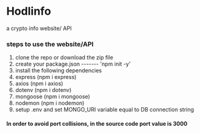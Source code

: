 # Hodlinfo
a crypto info website/ API

### steps to use the website/API

1. clone the repo or download the zip file
2. create your package.json ------- 'npm init -y'
3. install the following dependencies 
4.  express (npm i express)
5. axios (npm i axios)
6. dotenv (npm i dotenv)
7. mongoose (npm i mongoose)
8. nodemon (npm i nodemon)
9. setup .env and set MONGO_URI variable equal to DB connection string


#### In order to avoid port collisions, in the source code port value is 3000
 

